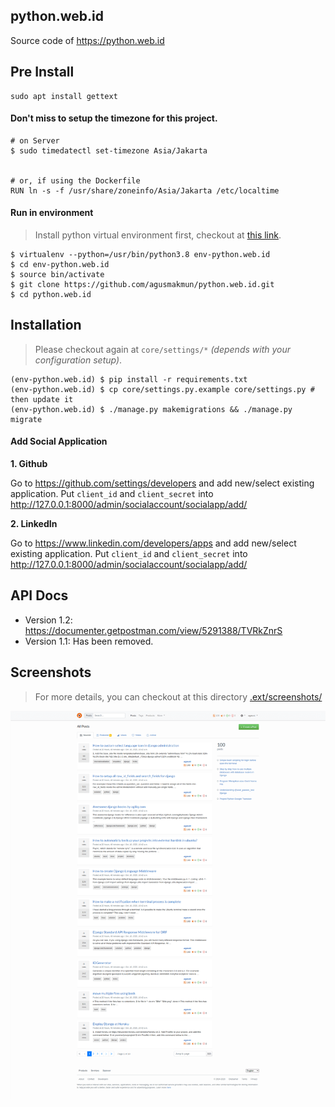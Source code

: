 python.web.id
--------------------

Source code of https://python.web.id

## Pre Install

```
sudo apt install gettext
```

#### Don't miss to setup the timezone for this project.

```
# on Server
$ sudo timedatectl set-timezone Asia/Jakarta


# or, if using the Dockerfile
RUN ln -s -f /usr/share/zoneinfo/Asia/Jakarta /etc/localtime
```


#### Run in environment

> Install python virtual environment first, checkout at [this link](https://www.pythonforbeginners.com/basics/how-to-use-python-virtualenv).

```
$ virtualenv --python=/usr/bin/python3.8 env-python.web.id
$ cd env-python.web.id
$ source bin/activate
$ git clone https://github.com/agusmakmun/python.web.id.git
$ cd python.web.id
```


## Installation

> Please checkout again at `core/settings/*` _(depends with your configuration setup)_.

```
(env-python.web.id) $ pip install -r requirements.txt
(env-python.web.id) $ cp core/settings.py.example core/settings.py # then update it
(env-python.web.id) $ ./manage.py makemigrations && ./manage.py migrate
```



#### Add Social Application

**1. Github**

Go to https://github.com/settings/developers and add new/select existing application.
Put `client_id` and `client_secret` into http://127.0.0.1:8000/admin/socialaccount/socialapp/add/


**2. LinkedIn**

Go to https://www.linkedin.com/developers/apps and add new/select existing application.
Put `client_id` and `client_secret` into http://127.0.0.1:8000/admin/socialaccount/socialapp/add/



## API Docs

- Version 1.2: https://documenter.getpostman.com/view/5291388/TVRkZnrS
- Version 1.1: Has been removed.


## Screenshots

> For more details, you can checkout at this directory [.ext/screenshots/](.ext/screenshots/)

![homepage](.ext/screenshots/1.homepage.png)
